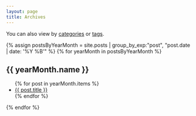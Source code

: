 ```yaml
---
layout: page
title: Archives
---
```


You can also view by [categories](/categories) or [tags](/tags).

{% assign postsByYearMonth = site.posts | group_by_exp:"post", "post.date | date: '%Y %B'"  %}
{% for yearMonth in postsByYearMonth %}
## {{ yearMonth.name }}
<ul>
    {% for post in yearMonth.items %}
    <li>
        <a href="{{ post.url }}">
            {{ post.title }}
        </a>
    </li>
    {% endfor %}
</ul>
{% endfor %}

